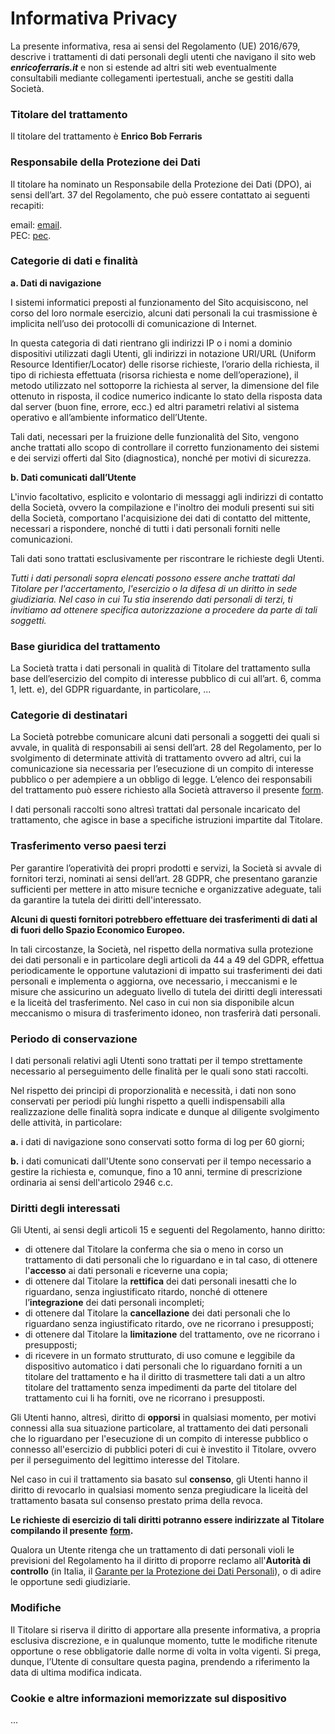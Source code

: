 # Informativa Privacy

La presente informativa, resa ai sensi del Regolamento (UE) 2016/679, descrive i trattamenti di dati personali degli utenti che navigano il sito web _**enricoferraris.it**_ e non si estende ad altri siti web eventualmente consultabili mediante collegamenti ipertestuali, anche se gestiti dalla Società.

### Titolare del trattamento

Il titolare del trattamento è **Enrico Bob Ferraris**

### Responsabile della Protezione dei Dati

Il titolare ha nominato un Responsabile della Protezione dei Dati (DPO), ai sensi dell’art. 37 del Regolamento, che può essere contattato ai seguenti recapiti:

email: [email](mailto:dpo@dpo).\
PEC: [pec](mailto:pec@pec.it).

### Categorie di dati e finalità

**a. Dati di navigazione**

I sistemi informatici preposti al funzionamento del Sito acquisiscono, nel corso del loro normale esercizio, alcuni dati personali la cui trasmissione è implicita nell’uso dei protocolli di comunicazione di Internet.

In questa categoria di dati rientrano gli indirizzi IP o i nomi a dominio dispositivi utilizzati dagli Utenti, gli indirizzi in notazione URI/URL (Uniform Resource Identifier/Locator) delle risorse richieste, l’orario della richiesta, il tipo di richiesta effettuata (risorsa richiesta e nome dell’operazione), il metodo utilizzato nel sottoporre la richiesta al server, la dimensione del file ottenuto in risposta, il codice numerico indicante lo stato della risposta data dal server (buon fine, errore, ecc.) ed altri parametri relativi al sistema operativo e all’ambiente informatico dell’Utente.

Tali dati, necessari per la fruizione delle funzionalità del Sito, vengono anche trattati allo scopo di controllare il corretto funzionamento dei sistemi e dei servizi offerti dal Sito (diagnostica), nonché per motivi di sicurezza.

**b. Dati comunicati dall’Utente**

L'invio facoltativo, esplicito e volontario di messaggi agli indirizzi di contatto della Società, ovvero la compilazione e l'inoltro dei moduli presenti sui siti della Società, comportano l'acquisizione dei dati di contatto del mittente, necessari a rispondere, nonché di tutti i dati personali forniti nelle comunicazioni.

Tali dati sono trattati esclusivamente per riscontrare le richieste degli Utenti.

_Tutti i dati personali sopra elencati possono essere anche trattati dal Titolare per l'accertamento, l'esercizio o la difesa di un diritto in sede giudiziaria. Nel caso in cui Tu stia inserendo dati personali di terzi, ti invitiamo ad ottenere specifica autorizzazione a procedere da parte di tali soggetti._

### Base giuridica del trattamento

La Società tratta i dati personali in qualità di Titolare del trattamento sulla base dell’esercizio del compito di interesse pubblico di cui all’art. 6, comma 1, lett. e), del GDPR riguardante, in particolare, ...

### Categorie di destinatari

La Società potrebbe comunicare alcuni dati personali a soggetti dei quali si avvale, in qualità di responsabili ai sensi dell’art. 28 del Regolamento, per lo svolgimento di determinate attività di trattamento ovvero ad altri, cui la comunicazione sia necessaria per l’esecuzione di un compito di interesse pubblico o per adempiere a un obbligo di legge. L’elenco dei responsabili del trattamento può essere richiesto alla Società attraverso il presente [form](https://form.form.form).

I dati personali raccolti sono altresì trattati dal personale incaricato del trattamento, che agisce in base a specifiche istruzioni impartite dal Titolare.

### Trasferimento verso paesi terzi

Per garantire l’operatività dei propri prodotti e servizi, la Società si avvale di fornitori terzi, nominati ai sensi dell’art. 28 GDPR, che presentano garanzie sufficienti per mettere in atto misure tecniche e organizzative adeguate, tali da garantire la tutela dei diritti dell'interessato.

**Alcuni di questi fornitori potrebbero effettuare dei trasferimenti di dati al di fuori dello Spazio Economico Europeo.**

In tali circostanze, la Società, nel rispetto della normativa sulla protezione dei dati personali e in particolare degli articoli da 44 a 49 del GDPR, effettua periodicamente le opportune valutazioni di impatto sui trasferimenti dei dati personali e implementa o aggiorna, ove necessario, i meccanismi e le misure che assicurino un adeguato livello di tutela dei diritti degli interessati e la liceità del trasferimento. Nel caso in cui non sia disponibile alcun meccanismo o misura di trasferimento idoneo, non trasferirà dati personali.

### Periodo di conservazione

I dati personali relativi agli Utenti sono trattati per il tempo strettamente necessario al perseguimento delle finalità per le quali sono stati raccolti.

Nel rispetto dei principi di proporzionalità e necessità, i dati non sono conservati per periodi più lunghi rispetto a quelli indispensabili alla realizzazione delle finalità sopra indicate e dunque al diligente svolgimento delle attività, in particolare:

**a.** i dati di navigazione sono conservati sotto forma di log per 60 giorni;

**b.** i dati comunicati dall'Utente sono conservati per il tempo necessario a gestire la richiesta e, comunque, fino a 10 anni, termine di prescrizione ordinaria ai sensi dell'articolo 2946 c.c.

### Diritti degli interessati

Gli Utenti, ai sensi degli articoli 15 e seguenti del Regolamento, hanno diritto:

* di ottenere dal Titolare la conferma che sia o meno in corso un trattamento di dati personali che lo riguardano e in tal caso, di ottenere l'**accesso** ai dati personali e riceverne una copia;
* di ottenere dal Titolare la **rettifica** dei dati personali inesatti che lo riguardano, senza ingiustificato ritardo, nonché di ottenere l’**integrazione** dei dati personali incompleti;
* di ottenere dal Titolare la **cancellazione** dei dati personali che lo riguardano senza ingiustificato ritardo, ove ne ricorrano i presupposti;
* di ottenere dal Titolare la **limitazione** del trattamento, ove ne ricorrano i presupposti;
* di ricevere in un formato strutturato, di uso comune e leggibile da dispositivo automatico i dati personali che lo riguardano forniti a un titolare del trattamento e ha il diritto di trasmettere tali dati a un altro titolare del trattamento senza impedimenti da parte del titolare del trattamento cui li ha forniti, ove ne ricorrano i presupposti.

Gli Utenti hanno, altresì, diritto di **opporsi** in qualsiasi momento, per motivi connessi alla sua situazione particolare, al trattamento dei dati personali che lo riguardano per l'esecuzione di un compito di interesse pubblico o connesso all'esercizio di pubblici poteri di cui è investito il Titolare, ovvero per il perseguimento del legittimo interesse del Titolare.

Nel caso in cui il trattamento sia basato sul **consenso**, gli Utenti hanno il diritto di revocarlo in qualsiasi momento senza pregiudicare la liceità del trattamento basata sul consenso prestato prima della revoca.

**Le richieste di esercizio di tali diritti potranno essere indirizzate al Titolare compilando il presente** [**form**](https://form.form.form)**.**

Qualora un Utente ritenga che un trattamento di dati personali violi le previsioni del Regolamento ha il diritto di proporre reclamo all'**Autorità di controllo** (in Italia, il [Garante per la Protezione dei Dati Personali](https://www.garanteprivacy.it/)), o di adire le opportune sedi giudiziarie.

### Modifiche

Il Titolare si riserva il diritto di apportare alla presente informativa, a propria esclusiva discrezione, e in qualunque momento, tutte le modifiche ritenute opportune o rese obbligatorie dalle norme di volta in volta vigenti. Si prega, dunque, l’Utente di consultare questa pagina, prendendo a riferimento la data di ultima modifica indicata.

### Cookie e altre informazioni memorizzate sul dispositivo

...
